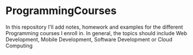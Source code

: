 # ProgrammingCourses
In this repository I'll add notes, homework and examples for the different Programming courses I enroll in. In general, the topics should include Web Development, Mobile Development, Software Development or Cloud Computing
